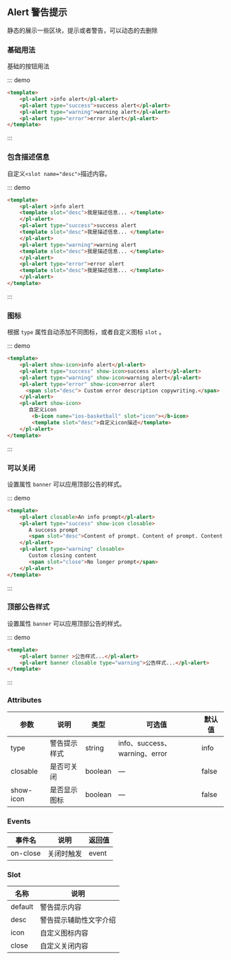 ## Alert 警告提示

<template>
    <div style="position: absolute;top:20px;right:40px;width:200px;">
      <b-anchor>
        <b-anchor-link href="#ji-chu-yong-fa" title="基础用法"></b-anchor-link>
        <b-anchor-link href="#bao-han-miao-shu-xin-xi" title="包含描述信息"></b-anchor-link>
        <b-anchor-link href="#tu-biao" title="图标"></b-anchor-link>
        <b-anchor-link href="#ke-yi-guan-bi" title="可以关闭"></b-anchor-link>
        <b-anchor-link href="#ding-bu-gong-gao-yang-shi" title="顶部公告样式"></b-anchor-link>
        <b-anchor-link href="#attributes" title="Attributes"></b-anchor-link>
        <b-anchor-link href="#events" title="Events"></b-anchor-link>
        <b-anchor-link href="#slot" title="Slot"></b-anchor-link>
      </b-anchor>
    </div>
</template>

静态的展示一些区块，提示或者警告，可以动态的去删除

### 基础用法

基础的按钮用法

::: demo
```html
<template>
    <pl-alert >info alert</pl-alert>
    <pl-alert type="success">success alert</pl-alert>
    <pl-alert type="warning">warning alert</pl-alert>
    <pl-alert type="error">error alert</pl-alert>
</template>
```
:::

### 包含描述信息

自定义`<slot name="desc">`描述内容。

::: demo
```html
<template>
    <pl-alert >info alert
    <template slot="desc">我是描述信息... </template>
    </pl-alert>
    <pl-alert type="success">success alert
    <template slot="desc">我是描述信息... </template>
    </pl-alert>
    <pl-alert type="warning">warning alert
    <template slot="desc">我是描述信息... </template>
    </pl-alert>
    <pl-alert type="error">error alert
    <template slot="desc">我是描述信息... </template>
    </pl-alert>
</template>
```
:::

### 图标

根据 `type` 属性自动添加不同图标，或者自定义图标 `slot` 。

::: demo
```html
<template>
    <pl-alert show-icon>info alert</pl-alert>
    <pl-alert type="success" show-icon>success alert</pl-alert>
    <pl-alert type="warning" show-icon>warning alert</pl-alert>
    <pl-alert type="error" show-icon>error alert
      <span slot="desc"> Custom error description copywriting.</span>
    </pl-alert>
    <pl-alert show-icon>
       自定义icon
        <b-icon name="ios-basketball" slot="icon"></b-icon>
        <template slot="desc">自定义icon描述</template>
    </pl-alert>
</template>
```
:::

### 可以关闭

设置属性 `banner` 可以应用顶部公告的样式。

::: demo
```html
<template>
    <pl-alert closable>An info prompt</pl-alert>
    <pl-alert type="success" show-icon closable>
       A success prompt
       <span slot="desc">Content of prompt. Content of prompt. Content of prompt. Content of prompt. </span>
    </pl-alert>
    <pl-alert type="warning" closable>
       Custom closing content
       <span slot="close">No longer prompt</span>
    </pl-alert>
</template>
```
:::

### 顶部公告样式

设置属性 `banner` 可以应用顶部公告的样式。

::: demo
```html
<template>
    <pl-alert banner >公告样式...</pl-alert>
    <pl-alert banner closable type="warning">公告样式...</pl-alert>
</template>
```
:::

### Attributes

| 参数      | 说明    | 类型      | 可选值       | 默认值   |
|---------- |-------- |---------- |-------------  |-------- |
| type     |  警告提示样式   | string  |  info、success、warning、error   |   info   |
| closable    |  是否可关闭	   | boolean  |  —   |   false   |
| show-icon    |  是否显示图标   | boolean  |  —   |   false   |

### Events

| 事件名      | 说明    | 返回值      |
|---------- |-------- |---------- |
| on-close     | 关闭时触发   | event  |

### Slot

| 名称      | 说明    |
|---------- |-------- |
| default     | 警告提示内容   |
| desc     | 警告提示辅助性文字介绍   |
| icon     | 自定义图标内容   |
| close     | 自定义关闭内容   |
